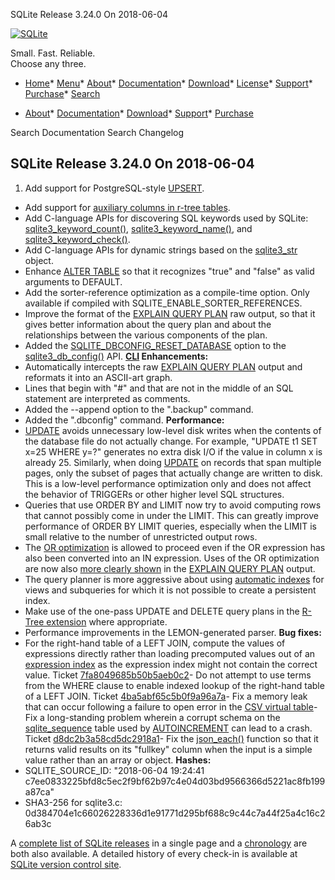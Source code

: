 




SQLite Release 3\.24\.0 On 2018\-06\-04




[![SQLite](../images/sqlite370_banner.gif)](../index.html)


Small. Fast. Reliable.  
Choose any three.


* [Home](../index.html)* [Menu](javascript:void(0))* [About](../about.html)* [Documentation](../docs.html)* [Download](../download.html)* [License](../copyright.html)* [Support](../support.html)* [Purchase](../prosupport.html)* [Search](javascript:void(0))




* [About](../about.html)* [Documentation](../docs.html)* [Download](../download.html)* [Support](../support.html)* [Purchase](../prosupport.html)






Search Documentation
Search Changelog







## SQLite Release 3\.24\.0 On 2018\-06\-04

1. Add support for PostgreSQL\-style [UPSERT](../lang_upsert.html).
- Add support for [auxiliary columns in r\-tree tables](../rtree.html#auxcol).
- Add C\-language APIs for discovering SQL keywords used by
 SQLite: [sqlite3\_keyword\_count()](../c3ref/keyword_check.html), [sqlite3\_keyword\_name()](../c3ref/keyword_check.html), and
 [sqlite3\_keyword\_check()](../c3ref/keyword_check.html).
- Add C\-language APIs for dynamic strings based on the
 [sqlite3\_str](../c3ref/str.html) object.
- Enhance [ALTER TABLE](../lang_altertable.html) so that it recognizes "true" and "false" as
 valid arguments to DEFAULT.
- Add the sorter\-reference optimization as a compile\-time option.
 Only available if compiled with SQLITE\_ENABLE\_SORTER\_REFERENCES.
- Improve the format of the [EXPLAIN QUERY PLAN](../eqp.html) raw output, so that
 it gives better information about the query plan and about the
 relationships between the various components of the plan.
- Added the [SQLITE\_DBCONFIG\_RESET\_DATABASE](../c3ref/c_dbconfig_defensive.html#sqlitedbconfigresetdatabase) option to the
 [sqlite3\_db\_config()](../c3ref/db_config.html) API.
**[CLI](../cli.html) Enhancements:**
- Automatically intercepts the raw [EXPLAIN QUERY PLAN](../eqp.html)
 output and reformats it into an ASCII\-art graph.
- Lines that begin with "\#" and that are not in the middle of an
 SQL statement are interpreted as comments.
- Added the \-\-append option to the ".backup" command.
- Added the ".dbconfig" command.
**Performance:**
- [UPDATE](../lang_update.html) avoids unnecessary low\-level disk writes when the contents
 of the database file do not actually change.
 For example, "UPDATE t1 SET x\=25 WHERE y\=?" generates no extra
 disk I/O if the value in column x is already 25\. Similarly,
 when doing [UPDATE](../lang_update.html) on records that span multiple pages, only
 the subset of pages that actually change are written to disk.
 This is a low\-level performance optimization only and does not
 affect the behavior of TRIGGERs or other higher level SQL
 structures.
- Queries that use ORDER BY and LIMIT now try to avoid computing
 rows that cannot possibly come in under the LIMIT. This can greatly
 improve performance of ORDER BY LIMIT queries, especially when the
 LIMIT is small relative to the number of unrestricted output rows.
- The [OR optimization](../optoverview.html#or_opt) is allowed to proceed
 even if the OR expression has also been converted into an IN
 expression. Uses of the OR optimization are now also
 [more clearly shown](../eqp.html#or-opt) in the [EXPLAIN QUERY PLAN](../eqp.html) output.
- The query planner is more aggressive about using
 [automatic indexes](../optoverview.html#autoindex) for views and subqueries for which it is
 not possible to create a persistent index.
- Make use of the one\-pass UPDATE and DELETE query plans in the
 [R\-Tree extension](../rtree.html) where appropriate.
- Performance improvements in the LEMON\-generated parser.
**Bug fixes:**
- For the right\-hand table of a LEFT JOIN, compute the values
 of expressions directly rather than loading precomputed values
 out of an [expression index](../expridx.html) as the expression index might
 not contain the correct value. Ticket
 [7fa8049685b50b5aeb0c2](https://sqlite.org/src/info/7fa8049685b50b5aeb0c2)- Do not attempt to use terms from the WHERE clause to enable
 indexed lookup of the right\-hand table of a LEFT JOIN. Ticket
 [4ba5abf65c5b0f9a96a7a](https://sqlite.org/src/info/4ba5abf65c5b0f9a96a7a)- Fix a memory leak that can occur following a failure to open error
 in the [CSV virtual table](../csv.html)- Fix a long\-standing problem wherein a corrupt schema on the
 [sqlite\_sequence](../fileformat2.html#seqtab) table used by [AUTOINCREMENT](../autoinc.html) can lead to
 a crash. Ticket
 [d8dc2b3a58cd5dc2918a1](https://www.sqlite.org/src/info/d8dc2b3a58cd5dc29)- Fix the [json\_each()](../json1.html#jeach) function so that it returns
 valid results on its "fullkey" column when the input is a simple value
 rather than an array or object.
**Hashes:**
- SQLITE\_SOURCE\_ID: "2018\-06\-04 19:24:41 c7ee0833225bfd8c5ec2f9bf62b97c4e04d03bd9566366d5221ac8fb199a87ca"
- SHA3\-256 for sqlite3\.c: 0d384704e1c66026228336d1e91771d295bf688c9c44c7a44f25a4c16c26ab3c



A [complete list of SQLite releases](../changes.html)
 in a single page and a [chronology](../chronology.html) are both also available.
 A detailed history of every
 check\-in is available at
 [SQLite version control site](https://www.sqlite.org/src/timeline).


